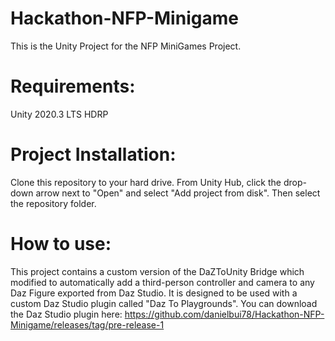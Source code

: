 # Hackathon-NFP-Minigame

This is the Unity Project for the NFP MiniGames Project.

# Requirements:
Unity 2020.3 LTS
HDRP

# Project Installation:
Clone this repository to your hard drive.  From Unity Hub, click the drop-down arrow next to "Open" and select "Add project from disk".  Then select the repository folder.

# How to use:
This project contains a custom version of the DaZToUnity Bridge which modified to automatically add a third-person controller and camera to any Daz Figure exported from Daz Studio.  It is designed to be used with a custom Daz Studio plugin called "Daz To Playgrounds".  You can download the Daz Studio plugin here: https://github.com/danielbui78/Hackathon-NFP-Minigame/releases/tag/pre-release-1
